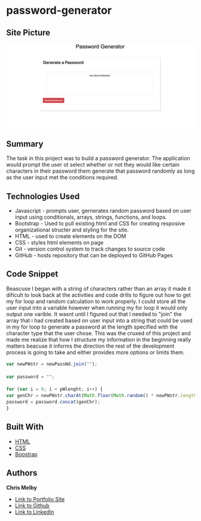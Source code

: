 # password-generator


## Site Picture 
![alt text](passWDg.png)
   

## Summary 

The task in this project was to build a password generator. The application would prompt the user ot select whether or not they would like certain characters in their password them generate that password randomly as long as the user input met the conditions required.

## Technologies Used
- Javascript - prompts user, gernerates random password based on user input using conditionals, arrays, strings, functions, and loops.
- Bootstrap - Used to pull existing html and CSS for creating resposive organizational structer and styling for the site.
- HTML - used to create elements on the DOM
- CSS - styles html elements on page
- Git - version control system to track changes to source code
- GitHub - hosts repository that can be deployed to GitHub Pages
 


## Code Snippet

Beascuse I began with a string of characters rather than an array it made it dificult to look back at the activities and code drills to figure out how to get my for loop and random calculation to work properly. I could store all the user input into a variable however when running my for loop it would only output one varible. It wasnt until I figured out that I needed to "join" the array that i had created based on user input into a string that could be used in my for loop to generate a password at the length specified with the character type that the user chose. This was the cruxed of this project and made me realize that how I structure my information in the beginning really matters beacuse it informs the direction the rest of the development process is going to take and either provides more options or limits them.
```js
var newPWstr = newPassWd.join("");
 
var password = "";

for (var i = 0; i < pWlenght; i++) {
var genChr = newPWstr.charAt(Math.floor(Math.random() * newPWstr.length));
password = password.concat(genChr);
}
```


## Built With

* [HTML](https://developer.mozilla.org/en-US/docs/Web/HTML)
* [CSS](https://developer.mozilla.org/en-US/docs/Web/CSS)
* [Boostrap](https://getbootstrap.com/)

## Authors

**Chris Melby** 

- [Link to Portfolio Site](#)
- [Link to Github](https://github.com/cmelby)
- [Link to LinkedIn](https://www.linkedin.com/in/chris-melby-71106b126/)